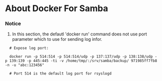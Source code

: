 # About Docker For Samba

### Notice
  1. In this section, the defautl 'docker run' command does not use port parameter which to use for sending log infor.

  ```
    # Expose log port:
    
    docker run -p 514:514 -p 514:514/udp -p 137:137/udp -p 138:138/udp -p 139:139 -p 445:445 -ti -v /home/tmp/:/srv/samba/backup/ 971985ff7fb8 -n -u "abc:123456"
    
    # Port 514 is the default log port for rsyslogd
  ```
